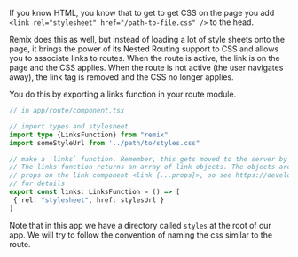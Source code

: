 If you know HTML, you know that to get to get CSS on the page you add `<link rel="stylesheet" href="/path-to-file.css" />` to the head.

Remix does this as well, but instead of loading a lot of style sheets onto the page, it brings the power of its Nested Routing support to CSS and allows you to associate links to routes. When the route is active, the link is on the page and the CSS applies. When the route is not active (the user navigates away), the link tag is removed and the CSS no longer applies.

You do this by exporting a links function in your route module.

```typescript
// in app/route/component.tsx

// import types and stylesheet
import type {LinksFunction} from "remix"
import someStyleUrl from '../path/to/styles.css"

// make a `links` function. Remember, this gets moved to the server by Remix compiler
// The links function returns an array of link objects. The objects are spread as
// props on the link component <link {...props}>, so see https://developer.mozilla.org/en-US/docs/Web/HTML/Element/link
// for details
export const links: LinksFunction = () => [
 { rel: "stylesheet", href: stylesUrl }
]
```

Note that in this app we have a directory called `styles` at the root of our app.
We will try to follow the convention of naming the css similar to the route.
